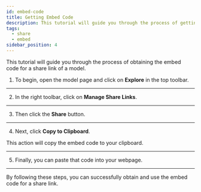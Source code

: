 ```yaml
---
id: embed-code
title: Getting Embed Code
description: This tutorial will guide you through the process of getting an embed code for a share link
tags:
  - share
  - embed
sidebar_position: 4
---
```


This tutorial will guide you through the process of obtaining the embed code for a share link of a model.

1. To begin, open the model page and click on **Explore** in the top toolbar.

---

2. In the right toolbar, click on **Manage Share Links**.

---

3. Then click the **Share** button.

---

4. Next, click **Copy to Clipboard**.

This action will copy the embed code to your clipboard.

---

5. Finally, you can paste that code into your webpage.

---

By following these steps, you can successfully obtain and use the embed code for a share link.